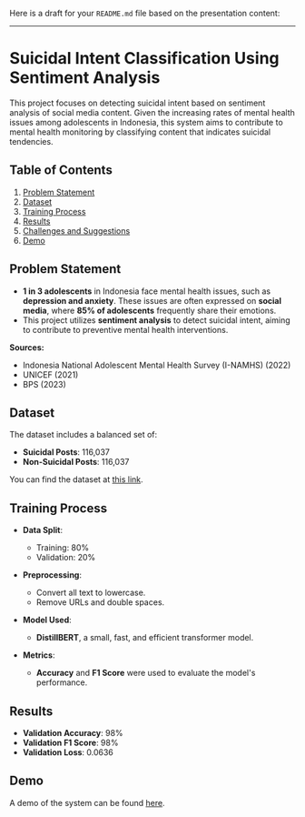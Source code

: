 Here is a draft for your `README.md` file based on the presentation content:

---

# Suicidal Intent Classification Using Sentiment Analysis

This project focuses on detecting suicidal intent based on sentiment analysis of social media content. Given the increasing rates of mental health issues among adolescents in Indonesia, this system aims to contribute to mental health monitoring by classifying content that indicates suicidal tendencies.

## Table of Contents
1. [Problem Statement](#problem-statement)
2. [Dataset](#dataset)
3. [Training Process](#training-process)
4. [Results](#results)
5. [Challenges and Suggestions](#challenges-and-suggestions)
6. [Demo](#demo)

## Problem Statement

- **1 in 3 adolescents** in Indonesia face mental health issues, such as **depression and anxiety**. These issues are often expressed on **social media**, where **85% of adolescents** frequently share their emotions. 
- This project utilizes **sentiment analysis** to detect suicidal intent, aiming to contribute to preventive mental health interventions.

**Sources:**
- Indonesia National Adolescent Mental Health Survey (I-NAMHS) (2022)
- UNICEF (2021)
- BPS (2023)

## Dataset

The dataset includes a balanced set of:
- **Suicidal Posts**: 116,037
- **Non-Suicidal Posts**: 116,037

You can find the dataset at [this link](https://www.kaggle.com/datasets/suchintikasarkar/sentiment-analysis-for-mental-health).

## Training Process

- **Data Split**: 
  - Training: 80%
  - Validation: 20%
  
- **Preprocessing**:
  - Convert all text to lowercase.
  - Remove URLs and double spaces.
  
- **Model Used**: 
  - **DistillBERT**, a small, fast, and efficient transformer model.
  
- **Metrics**:
  - **Accuracy** and **F1 Score** were used to evaluate the model's performance.

## Results

- **Validation Accuracy**: 98%
- **Validation F1 Score**: 98%
- **Validation Loss**: 0.0636

## Demo

A demo of the system can be found [here](https://huggingface.co/spaces/pradanaadn/suicidal-intent-detection).

